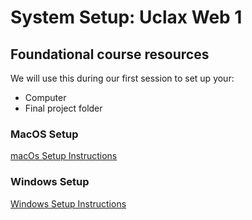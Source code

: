 # System Setup: Uclax Web 1

## Foundational course resources

We will use this during our first session to set up your:

-   Computer
-   Final project folder

### MacOS Setup

<a href="./docs/macOs-Setup.md" target="macOsSpecificInstructions">macOs Setup Instructions</a>

### Windows Setup

<a href="./docs/Windows-Setup.md" target="winSpecificInstructions">Windows Setup Instructions</a>

